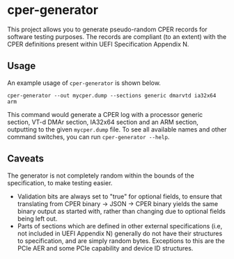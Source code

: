 # cper-generator
This project allows you to generate pseudo-random CPER records for software testing purposes. The records are compliant (to an extent) with the CPER definitions present within UEFI Specification Appendix N.

## Usage
An example usage of `cper-generator` is shown below.
```
cper-generator --out mycper.dump --sections generic dmarvtd ia32x64 arm
```
This command would generate a CPER log with a processor generic section, VT-d DMAr section, IA32x64 section and an ARM section, outputting to the given `mycper.dump` file. To see all available names and other command switches, you can run `cper-generator --help`.

## Caveats
The generator is not completely random within the bounds of the specification, to make testing easier.
- Validation bits are always set to "true" for optional fields, to ensure that translating from CPER binary -> JSON -> CPER binary yields the same binary output as started with, rather than changing due to optional fields being left out.
- Parts of sections which are defined in other external specifications (i.e, not included in UEFI Appendix N) generally do not have their structures to specification, and are simply random bytes. Exceptions to this are the PCIe AER and some PCIe capability and device ID structures.